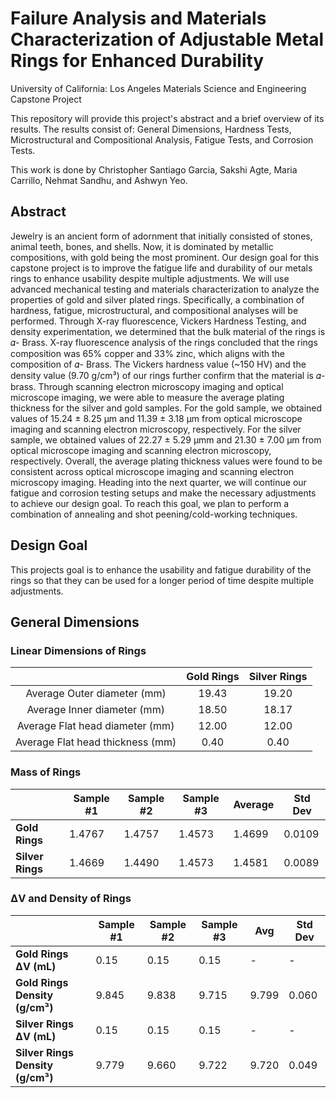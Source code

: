 # Failure Analysis and Materials Characterization of Adjustable Metal Rings for Enhanced Durability
University of California: Los Angeles Materials Science and Engineering Capstone Project  
  
  This repository will provide this project's abstract and a brief overview of its results. The results consist of: General Dimensions, Hardness Tests, Microstructural and Compositional Analysis, Fatigue Tests, and Corrosion Tests.  
    
  This work is done by Christopher Santiago Garcia, Sakshi Agte, Maria Carrillo, Nehmat Sandhu, and Ashwyn Yeo.


## Abstract
Jewelry is an ancient form of adornment that initially consisted of stones, animal teeth, bones, and shells. Now, it is dominated by metallic compositions, with gold being the most prominent. Our design goal for this capstone project is to improve the fatigue life and durability of our metals rings to enhance usability despite multiple adjustments. We will use advanced mechanical testing and materials characterization to analyze the properties of gold and silver plated rings. Specifically, a combination of hardness, fatigue, microstructural, and compositional analyses will be performed. Through X-ray fluorescence, Vickers Hardness Testing, and density experimentation, we determined that the bulk material of the rings is 𝛼- Brass. X-ray fluorescence analysis of the rings concluded that the rings composition was 65% copper and 33% zinc, which aligns with the composition of 𝛼- Brass. The Vickers hardness value (~150 HV) and the density value (9.70 g/cm³) of our rings further confirm that the material is 𝛼-brass. Through scanning electron microscopy imaging and optical microscope imaging, we were able to measure the average plating thickness for the silver and gold samples. For the gold sample, we obtained values of 15.24 ± 8.25 μm and 11.39 ± 3.18 μm from optical microscope imaging and scanning electron microscopy, respectively. For the silver sample, we obtained values of 22.27 ± 5.29 μmm and 21.30 ± 7.00 μm from optical microscope imaging and scanning electron microscopy, respectively. Overall, the average plating thickness values were found to be consistent across optical microscope imaging and scanning electron microscopy imaging. Heading into the next quarter, we will continue our fatigue and corrosion testing setups and make the necessary adjustments to achieve our design goal. To reach this goal, we plan to perform a combination of annealing and shot peening/cold-working techniques.

## Design Goal
This projects goal is to enhance the usability and fatigue durability of the rings so that they can be used for a longer period of time despite multiple adjustments.

## General Dimensions
### Linear Dimensions of Rings
|                               | **Gold Rings** | **Silver Rings** |
|:-------------------------------:|:----------------:|:------------------:|
| Average Outer diameter (mm)   | 19.43          | 19.20            |
| Average Inner diameter (mm)   | 18.50          | 18.17            |
| Average Flat head diameter (mm)| 12.00         | 12.00            |
| Average Flat head thickness (mm)| 0.40         | 0.40             |

### Mass of Rings
|                | Sample #1 | Sample #2 | Sample #3 | Average | Std Dev |
|----------------|-----------|-----------|-----------|---------|---------|
| **Gold Rings** | 1.4767    | 1.4757    | 1.4573    | 1.4699  | 0.0109  |
| **Silver Rings** | 1.4669  | 1.4490    | 1.4573    | 1.4581  | 0.0089  |

### ΔV and Density of Rings
|                | Sample #1 | Sample #2 | Sample #3 | Avg    | Std Dev |
|----------------|-----------|-----------|-----------|--------|---------|
| **Gold Rings ΔV (mL)**      | 0.15      | 0.15      | 0.15      | -      | -       |
| **Gold Rings Density (g/cm³)** | 9.845     | 9.838     | 9.715     | 9.799  | 0.060   |
| **Silver Rings ΔV (mL)**    | 0.15      | 0.15      | 0.15      | -      | -       |
| **Silver Rings Density (g/cm³)** | 9.779     | 9.660     | 9.722     | 9.720  | 0.049   |



